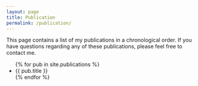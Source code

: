 ```yaml
---
layout: page
title: Publication
permalink: /publication/
---
```


This page contains a list of my publications in a chronological order.
If you have questions regarding any of these publications, please feel free to contact me.

<ul>
{% for pub in site.publications %}
<li>
  {{ pub.title }}
</li>
{% endfor %}
<ul>
